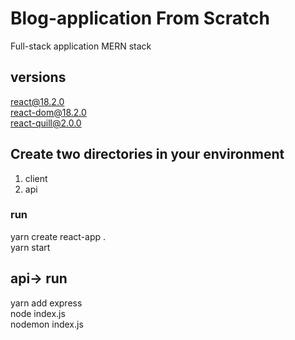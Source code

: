 # Blog-application From Scratch
Full-stack application MERN stack

## versions
react@18.2.0\
react-dom@18.2.0\
react-quill@2.0.0


## Create two directories in your environment 
1. client
2. api
 
### run
yarn create react-app . \
yarn start

## api-> run
yarn add express \
node index.js\
nodemon index.js 

